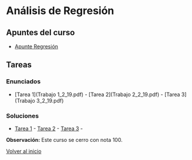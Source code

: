 # Análisis de Regresión
## Apuntes del curso
* [Apunte Regresión](An_lisis_de_regresi_n.pdf)
## Tareas
### Enunciados

* [Tarea 1](Trabajo 1_2_19.pdf) - [Tarea 2](Trabajo 2_2_19.pdf) - [Tarea 3](Trabajo 3_2_19.pdf)
### Soluciones
* [Tarea 1](Trabajo_1_Regresi_n.pdf) - [Tarea 2](Trabajo_2_Regresi_n.pdf) - [Tarea 3](Trabajo_3_Regresi_n.pdf) - 

**Observación:** Este curso se cerro con nota 100.

[Volver al inicio](https://fabimath.github.io/Fabimath/)
